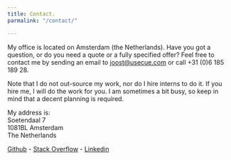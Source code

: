 ```yaml
---
title: Contact.
parmalink: "/contact/"

---
```

My office is located on Amsterdam (the Netherlands). Have you got a question, or do you need a quote or a fully specified offer? Feel free to contact me by sending an email to [joost@usecue.com](mailto:joost@usecue.com) or call +31 (0)6 185 189 28.

Note that I do not out-source my work, nor do I hire interns to do it. If you hire me, I will do the work for you. I am sometimes a bit busy, so keep in mind that a decent planning is required.

My address is:  
Soetendaal 7  
1081BL Amsterdam  
The Netherlands

[Github](https://github.com/jhvanderschee) - [Stack Overflow](http://stackoverflow.com/users/2397550/joosts) -  [Linkedin](https://www.linkedin.com/in/joost-van-der-schee-4b26682/)
